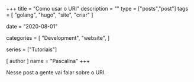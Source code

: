 +++
title = "Como usar o URI"
description = ""
type = ["posts","post"]
tags = [
    "golang",
    "hugo",
    "site",
    "criar"
]

date = "2020-08-01"

categories = [
    "Development",
    "website",
]

series = ["Tutoriais"]

[ author ]
  name = "Pascalina"
+++

Nesse post a gente vai falar sobre o URI. 